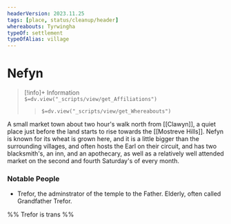 ```yaml
---
headerVersion: 2023.11.25
tags: [place, status/cleanup/header]
whereabouts: Tyrwingha
typeOf: settlement
typeOfAlias: village
---
```

# Nefyn
>[!info]+ Information  
> `$=dv.view("_scripts/view/get_Affiliations")`  
>> `$=dv.view("_scripts/view/get_Whereabouts")`

A small market town about two hour's walk north from [[Clawyn]], a quiet place just before the land starts to rise towards the [[Mostreve Hills]]. Nefyn is known for its wheat is grown here, and it is a little bigger than the surrounding villages, and often hosts the Earl on their circuit, and has two blacksmith's, an inn, and an apothecary, as well as a relatively well attended market on the second and fourth Saturday's of every month.
### Notable People
* Trefor, the adminstrator of the temple to the Father. Elderly, often called Grandfather Trefor.

%% Trefor is trans %%
